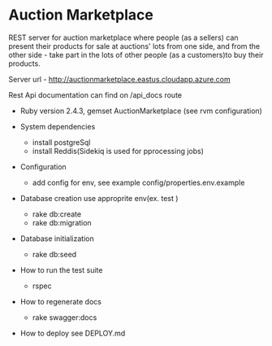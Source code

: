 # Auction Marketplace

REST server for auction marketplace where people (as a sellers) can 
present their products for sale at auctions' lots from one side,
and from the other side - take part in the lots of other people (as a customers)to buy their products.

Server url - http://auctionmarketplace.eastus.cloudapp.azure.com

Rest Api documentation can find on /api_docs route 

* Ruby version
  2.4.3, gemset AuctionMarketplace (see rvm configuration) 

* System dependencies
  - install postgreSql 
  - install Reddis(Sidekiq is used for pprocessing jobs)

* Configuration
  - add config for env, see example config/properties.env.example  

* Database creation
  use approprite env(ex. test )
  - rake db:create
  - rake db:migration

* Database initialization
  - rake db:seed

* How to run the test suite
  - rspec
   
* How to regenerate docs
  - rake swagger:docs
  
* How to deploy
  see DEPLOY.md